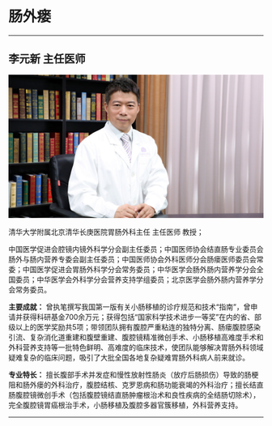 # 肠外瘘

---

## 李元新 主任医师

![1679227963259](image/c05_005/1679227963259.png)

清华大学附属北京清华长庚医院胃肠外科主任 主任医师 教授；

中国医学促进会腔镜内镜外科学分会副主任委员；中国医师协会结直肠专业委员会肠外与肠内营养专委会副主任委员；中国医师协会外科医师分会肠瘘医师委员会常委；中国医学促进会胃肠外科学分会常务委员；中华医学会肠外肠内营养学分会全国委员；中华医学会外科学分会营养支持学组委员；北京医学会肠外肠内营养学分会常务委员。


**主要成就：** 曾执笔撰写我国第一版有关小肠移植的诊疗规范和技术“指南”，曾申请并获得科研基金700余万元；获得包括“国家科学技术进步一等奖”在内的省、部级以上的医学奖励共5项；带领团队拥有腹腔严重粘连的独特分离、肠瘘腹腔感染引流、复杂消化道重建和腹壁重建、腹腔镜精准微创手术、小肠移植高难度手术和外科营养支持等一批特色鲜明、高难度的临床技术，使团队能够解决胃肠外科领域疑难复杂的临床问题，吸引了大批全国各地复杂疑难胃肠外科病人前来就诊。


**专业特长：** 擅长腹部手术并发症和慢性放射性肠炎（放疗后肠损伤）导致的肠梗阻和肠外瘘的外科治疗，腹腔结核、克罗恩病和肠功能衰竭的外科治疗；擅长结直肠腹腔镜微创手术（包括腹腔镜结直肠肿瘤根治术和良性疾病的全结肠切除术），完全腹腔镜胃癌根治手术，小肠移植及腹腔多器官簇移植，外科营养支持。

---
